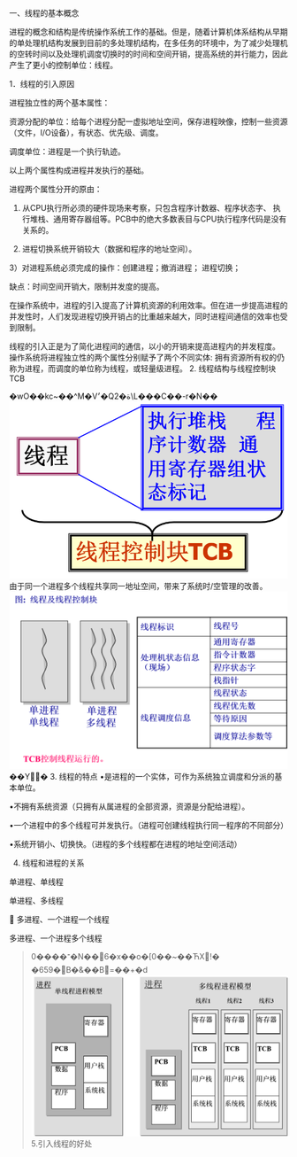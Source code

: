 一、线程的基本概念

 进程的概念和结构是传统操作系统工作的基础。但是，随着计算机体系结构从早期的单处理机结构发展到目前的多处理机结构，在多任务的环境中，为了减少处理机的空转时间以及处理机调度切换时的时间和空间开销，提高系统的并行能力，因此产生了更小的控制单位：线程。

1．线程的引入原因

 进程独立性的两个基本属性：

 资源分配的单位：给每个进程分配一虚拟地址空间，保存进程映像，控制一些资源（文件，I/O设备），有状态、优先级、调度。

 调度单位：进程是一个执行轨迹。

 以上两个属性构成进程并发执行的基础。

 进程两个属性分开的原由：

 1) 从CPU执行所必须的硬件现场来考察，只包含程序计数器、程序状态字、 执行堆栈、通用寄存器组等。PCB中的绝大多数表目与CPU执行程序代码是没有关系的。

 2) 进程切换系统开销较大（数据和程序的地址空间）。

 3）对进程系统必须完成的操作：创建进程；撤消进程； 进程切换；

 缺点：时间空间开销大，限制并发度的提高。

 在操作系统中，进程的引入提高了计算机资源的利用效率。但在进一步提高进程的并发性时，人们发现进程切换开销占的比重越来越大，同时进程间通信的效率也受到限制。

 线程的引入正是为了简化进程间的通信，以小的开销来提高进程内的并发程度。
 操作系统将进程独立性的两个属性分别赋予了两个不同实体: 拥有资源所有权的仍称为进程，而调度的单位称为线程，或轻量级进程。
2. 线程结构与线程控制块TCB

 �wO��kc~��^M�V׳�Qة�2\L���C��-r�N��
![](assets/图片102.png)
 由于同一个进程多个线程共享同一地址空间，带来了系统时/空管理的改善。
![](assets/图片103.png)
 ��Y�
3. 线程的特点 
•是进程的一个实体，可作为系统独立调度和分派的基本单位。

•不拥有系统资源（只拥有从属进程的全部资源，资源是分配给进程）。

•一个进程中的多个线程可并发执行。（进程可创建线程执行同一程序的不同部分）

•系统开销小、切换快。（进程的多个线程都在进程的地址空间活动）



4. 线程和进程的关系

 单进程、单线程

 单进程、多线程

  多进程、一个进程一个线程 

 多进程、一个进程多个线程

 >־����0�N��6�x��o�[0��~��ЋX!� �659�B�&��B=��+�d
![](assets/图片104.png)
5.引入线程的好处
